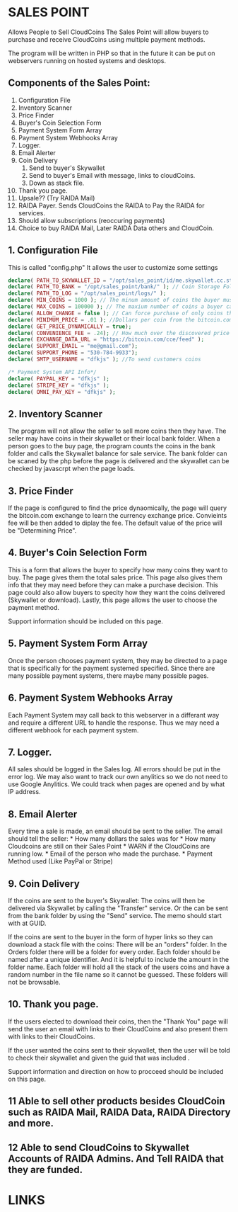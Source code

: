 # SALES POINT
Allows People to Sell CloudCoins
The Sales Point will allow buyers to purchase and receive CloudCoins using multiple payment methods. 

The program will be written in PHP so that in the future it can be put on webservers running on hosted systems and desktops. 

## Components of the Sales Point:
1. Configuration File
2. Inventory Scanner
3. Price Finder
4. Buyer's Coin Selection Form
5. Payment System Form Array 
6. Payment System Webhooks Array
7. Logger. 
8. Email Alerter
9. Coin Delivery
	1. Send to buyer's Skywallet
	2. Send to buyer's Email with message, links to cloudCoins.
	3. Down as stack file.
10. Thank you page.
11. Upsale?? (Try RAIDA Mail)
12. RAIDA Payer. Sends CloudCoins the RAIDA to Pay the RAIDA for services.
13. Should allow subscriptions (reoccuring payments)
14. Choice to buy RAIDA Mail, Later RAIDA Data others and CloudCoin.


## 1. Configuration File

This is called "config.php"
It allows the user to customize some settings
```php
declare( PATH_TO_SKYWALLET_ID = "/opt/sales_point/id/me.skywallet.cc.stack" );
declare( PATH_TO_BANK = "/opt/sales_point/bank/" ); // Coin Storage Folder
declare( PATH_TO_LOG = "/opt/sales_point/logs/" );
declare( MIN_COINS = 1000 ); // The minum amount of coins the buyer must buy
declare( MAX_COINS = 100000 ); // The maxium number of coins a buyer can buy
declare( ALLOW_CHANGE = false ); // Can force purchase of only coins the have
declare( MINIMUM_PRICE = .01 ); //Dollars per coin from the bitcoin.com exchange.
declare( GET_PRICE_DYNAMICALLY = true); 
declare( CONVENIENCE_FEE = .24); // How much over the discovered price that should be charged. 
declare( EXCHANGE_DATA_URL = "https://bitcoin.com/cce/feed" );
declare( SUPPORT_EMAIL = "me@gmail.com");
declare( SUPPORT_PHONE = "530-784-9933");
declare( SMTP_USERNAME = "dfkjs" ); //To send customers coins

/* Payment System API Info*/
declare( PAYPAL_KEY = "dfkjs" ); 
declare( STRIPE_KEY = "dfkjs" ); 
declare( OMNI_PAY_KEY = "dfkjs" ); 
```
## 2. Inventory Scanner
The program will not allow the seller to sell more coins then they have. The seller may have coins in their skywallet or their local bank folder. 
When a person goes to the buy page, the program counts the coins in the bank folder and calls the Skywallet balance for sale service. 
The bank folder can be scaned by the php before the page is delivered and the skywallet can be checked by javascrpt when the page loads. 

## 3. Price Finder
If the page is configured to find the price dynaomically, the page will query the bitcoin.com exchange to learn the currency exchange price. Convieints fee will be then added to diplay the fee. The default value of the price will be "Determining Price".

 ## 4. Buyer's Coin Selection Form
 This is a form that allows the buyer to specify how many coins they want to buy. The page gives them the total sales price. 
 This page also gives them info that they may need before they can make a purchase decision. This page could also allow buyers to specity how they want the coins delivered (Skywallet or download).
 Lastly, this page allows the user to choose the payment method. 
 
 Support information should be included on this page. 

## 5. Payment System Form Array 
Once the person chooses payment system, they may be directed to a page that is specifically for the payment systemed specified. Since there are many possible payment systems, there maybe many possible pages. 

## 6. Payment System Webhooks Array
Each Payment System may call back to this webserver in a differant way and require a different URL to handle the response. Thus we may need a different webhook for each payment system. 

## 7. Logger. 
All sales should be logged in the Sales log. All errors should be put in the error log. We may also want to track our own anylitics so we do not need to use Google Anylitics. We could track when pages are opened and by what IP address. 

## 8. Email Alerter
Every time a sale is made, an email should be sent to the seller. The email should tell the seller:
	* How many dollars the sales was for
	* How many Cloudcoins are still on their Sales Point
	* WARN if the CloudCoins are running low. 
	* Email of the person who made the purchase.
	* Payment Method used (Like PayPal or Stripe)

## 9. Coin Delivery

If the coins are sent to the buyer's Skywallet:
The coins will then be delivered via Skywallet by calling the "Transfer" service. Or the can be sent from the bank folder by using the "Send" service. The memo should start with at GUID.

If the coins are sent to the buyer in the form of hyper links so they can download a stack file with the coins:
There will be an "orders" folder. In the Orders folder there will be a folder for every order. Each folder should be named after a unique identifier. And it is helpful to include the amount in the folder name. Each folder will hold all the stack of the users coins and have a random number in the file name so it cannot be guessed. These folders will not be browsable. 

## 10. Thank you page.
If the users elected to download their coins, then the "Thank You" page will send the user an email with links to their CloudCoins and also present them with links to their CloudCoins. 

If the user wanted the coins sent to their skywallet, then the user will be told to check their skywallet and given the guid that was included . 

Support information and direction on how to procceed should be included on this page. 

## 11 Able to sell other products besides CloudCoin such as RAIDA Mail, RAIDA Data, RAIDA Directory and more. 
## 12 Able to send CloudCoins to Skywallet Accounts of RAIDA Admins. And Tell RAIDA that they are funded. 

# LINKS 
